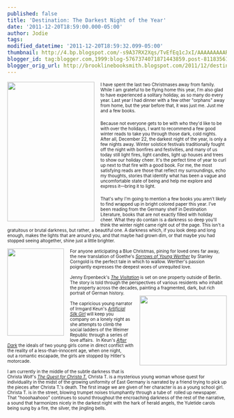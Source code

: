```yaml
---
published: false
title: 'Destination: The Darkest Night of the Year'
date: '2011-12-20T18:59:00.000-05:00'
author: Jodie
tags: 
modified_datetime: '2011-12-20T18:59:32.099-05:00'
thumbnail: http://4.bp.blogspot.com/-s9A37RX2Xqs/TvEfEq1cJxI/AAAAAAAAARk/aCm1odwocyE/s72-c/The-Quest-for-Christa-T-Wolf-Christa-9780374515348.jpg
blogger_id: tag:blogger.com,1999:blog-5767374071871443859.post-8118356162994799755
blogger_orig_url: http://brooklinebooksmith.blogspot.com/2011/12/destination-darkest-night-of-year.html
---
```


<div class="MsoNormal" style="border-bottom: medium none; border-left: medium none; border-right: medium none; border-top: medium none; margin: 0in 0in 0pt;"><a href="http://4.bp.blogspot.com/-s9A37RX2Xqs/TvEfEq1cJxI/AAAAAAAAARk/aCm1odwocyE/s1600/The-Quest-for-Christa-T-Wolf-Christa-9780374515348.jpg" imageanchor="1" style="clear: left; cssfloat: left; float: left; margin-bottom: 1em; margin-right: 1em;"><img border="0" height="320" oda="true" src="http://4.bp.blogspot.com/-s9A37RX2Xqs/TvEfEq1cJxI/AAAAAAAAARk/aCm1odwocyE/s320/The-Quest-for-Christa-T-Wolf-Christa-9780374515348.jpg" width="200" /></a><span style="font-size: x-small;">I have spent the last two Christmases away from family. While I am grateful to be flying home this year, I'm also glad to have experienced a solitary holiday, as so many do every year. Last year I had dinner with a few other "orphans" away from home, but the year before that, it was just me. Just me and a few books.</span></div><div class="MsoNormal" style="margin: 0in 0in 0pt;"><br /></div><div class="MsoNormal" style="margin: 0in 0in 0pt;"><span style="font-size: x-small;">Because not everyone gets to be with who they'd like to be with over the holidays, I want to recommend a few good winter reads to take you through those dark, cold nights. After all, December 22, the darkest night of the year, is only a few nights away. Winter solstice festivals traditionally fought off the night with bonfires and festivities, and many of us today still light fires, light candles, light up houses and trees to show our holiday cheer. It's the perfect time of year to curl up next to that fire with a good book. For me, the most satisfying reads are those that reflect my surroundings, echo my thoughts, stories that identify what has been a vague and uncomfortable state of being and help me explore and express it—bring it to light.</span></div><div class="MsoNormal" style="margin: 0in 0in 0pt;"><br /></div><div class="MsoNormal" style="margin: 0in 0in 0pt;"><span style="font-size: x-small;"><span style="mso-tab-count: 1;"></span></span><span style="font-size: x-small;">That's why I'm going to mention a few books you aren't likely to find wrapped up in bright colored paper this year. I've been reading from the Germany shelf in Destination Literature, books that are not exactly filled with holiday cheer. What they do contain is a darkness so deep you'll think the winter night came right out of the page. This isn't a gratuitous or brutal darkness, but rather, a beautiful one. A darkness which, if you look deep and long enough, makes the lights that are around you, and that maybe had grown dim, or that maybe you had stopped seeing altogether, shine just a little brighter.</span></div><div class="MsoNormal" style="border-bottom: medium none; border-left: medium none; border-right: medium none; border-top: medium none; margin: 0in 0in 0pt;"><span style="font-size: x-small;"><span style="mso-tab-count: 1;">&nbsp;&nbsp;&nbsp;&nbsp;&nbsp;&nbsp;&nbsp;&nbsp;&nbsp;&nbsp;&nbsp;&nbsp;&nbsp;&nbsp;&nbsp; </span></span></div><div class="MsoNormal" style="border-bottom: medium none; border-left: medium none; border-right: medium none; border-top: medium none; margin: 0in 0in 0pt;"><a href="http://1.bp.blogspot.com/-4GidUNk-mMQ/TvEfJrMQwoI/AAAAAAAAARs/zlNuRu_CE7c/s1600/Visitation.jpg" imageanchor="1" style="clear: left; cssfloat: left; float: left; margin-bottom: 1em; margin-right: 1em;"><img border="0" height="200" oda="true" src="http://1.bp.blogspot.com/-4GidUNk-mMQ/TvEfJrMQwoI/AAAAAAAAARs/zlNuRu_CE7c/s200/Visitation.jpg" width="130" /></a><span style="font-size: x-small;"><span style="mso-tab-count: 1;"></span>For anyone anticipating a Blue Christmas, pining for loved ones far away, the new translation of Goethe's <i style="mso-bidi-font-style: normal;"><a href="http://www.brooklinebooksmith-shop.com/book/9780393079388">Sorrows of Young Werther</a></i> by Stanley Corngold is the perfect tale in which to wallow. Werther's passion poignantly expresses the deepest woes of unrequited love.&nbsp;</span></div><div class="MsoNormal" style="border-bottom: medium none; border-left: medium none; border-right: medium none; border-top: medium none; margin: 0in 0in 0pt;"><span style="font-size: x-small;"><span style="mso-tab-count: 1;">&nbsp;&nbsp;&nbsp;&nbsp;&nbsp;&nbsp;&nbsp;&nbsp;&nbsp;&nbsp;&nbsp;&nbsp;&nbsp;&nbsp;&nbsp; </span></span></div><div class="MsoNormal" style="border-bottom: medium none; border-left: medium none; border-right: medium none; border-top: medium none; margin: 0in 0in 0pt;"><span style="font-size: x-small;"><span style="mso-tab-count: 1;"></span>Jenny Erpenbeck's <i style="mso-bidi-font-style: normal;"><a href="http://www.brooklinebooksmith-shop.com/book/9780811218351">The Visitation</a></i> is set on one property outside of Berlin. The story is told through the perspectives of various residents who inhabit the property&nbsp;across the decades, painting a fragmented, dark, but rich portrait of German history.</span></div><div class="MsoNormal" style="border-bottom: medium none; border-left: medium none; border-right: medium none; border-top: medium none; margin: 0in 0in 0pt;"><a href="http://4.bp.blogspot.com/-5_ElCKHUu9I/TvEfRlcZL_I/AAAAAAAAAR0/UZOeItzGVsQ/s1600/AfterMidnight.jpg" imageanchor="1" style="clear: right; cssfloat: right; float: right; margin-bottom: 1em; margin-left: 1em;"><img border="0" height="160" oda="true" src="http://4.bp.blogspot.com/-5_ElCKHUu9I/TvEfRlcZL_I/AAAAAAAAAR0/UZOeItzGVsQ/s200/AfterMidnight.jpg" width="200" /></a><span style="font-size: x-small;"><span style="mso-tab-count: 1;">&nbsp;&nbsp;&nbsp;&nbsp;&nbsp;&nbsp;&nbsp;&nbsp;&nbsp;&nbsp;&nbsp;&nbsp;&nbsp;&nbsp;&nbsp; </span></span></div><div class="MsoNormal" style="border-bottom: medium none; border-left: medium none; border-right: medium none; border-top: medium none; margin: 0in 0in 0pt;"><span style="font-size: x-small;"><span style="mso-tab-count: 1;"></span>The capricious young narrator of Irmgard Keun's <i style="mso-bidi-font-style: normal;"><a href="http://www.brooklinebooksmith-shop.com/book/9781590514542">Artificial Silk Girl</a> </i>will keep you company on a lonely night as she&nbsp;attempts to climb the social ladders of the Weimer Republic through a series of love affairs.&nbsp;&nbsp;In Keun's <em><a href="http://www.brooklinebooksmith-shop.com/book/9781935554417">After Dark</a></em> the ideals of two young girls come in direct conflict with the reality of a less-than-innocent age, when&nbsp;one night, out&nbsp;a&nbsp;romantic escapade, the girls&nbsp;are stopped by Hitler's motorcade.</span></div><div class="MsoNormal" style="border-bottom: medium none; border-left: medium none; border-right: medium none; border-top: medium none; margin: 0in 0in 0pt;"><span style="font-size: x-small;"><span style="mso-tab-count: 1;">&nbsp;&nbsp;&nbsp;&nbsp;&nbsp;&nbsp;&nbsp;&nbsp;&nbsp;&nbsp;&nbsp;&nbsp;&nbsp;&nbsp;&nbsp; </span></span></div><div class="MsoNormal" style="border-bottom: medium none; border-left: medium none; border-right: medium none; border-top: medium none; margin: 0in 0in 0pt;"><span style="font-size: x-small;"><span style="mso-tab-count: 1;"></span>I am currently&nbsp;in the middle of the subtle darkness that is Christa Wolf's <i style="mso-bidi-font-style: normal;"><a href="http://www.brooklinebooksmith-shop.com/book/9780374515348">The Quest for Christa T.</a></i> Christa T. is a mysterious young woman whose quest for individuality in the midst of the growing uniformity of East Germany is narrated by a friend trying to pick up the pieces after Christa T.'s death. The first image we are given of her character is as a young school girl. Christa T. is in the street, blowing trumpet noises triumphantly through a tube of </span><span style="font-size: x-small;">&nbsp;rolled up newspaper. That "hooohaahooo" continues to sound throughout the encroaching darkness of the rest of the narrative, a sound that harmonizes nicely in the darkest night with the hark of herald angels, the Yuletide carols being sung by a fire, the silver, the jingling bells.</span></div>
